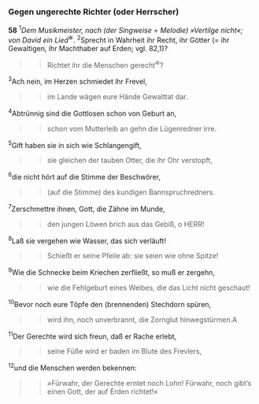 ### Gegen ungerechte Richter (oder Herrscher)

__58__
<sup>1</sup><em>Dem Musikmeister, nach (der Singweise = Melodie) »Vertilge nicht«; von David ein Lied</em><sup title="vgl. 16,1">&#x2732;</sup>.
<sup>2</sup>Sprecht in Wahrheit ihr Recht, ihr Götter<span class="auslegung"> (= ihr Gewaltigen, ihr Machthaber
auf Erden; vgl. 82,1)</span>?
<blockquote>
<blockquote>
Richtet ihr die Menschen gerecht<sup title="oder: in gebührender Weise">&#x2732;</sup>?
</blockquote>
</blockquote>
<sup>3</sup>Ach nein, im Herzen schmiedet ihr Frevel,
<blockquote>
<blockquote>
im Lande wägen eure Hände Gewalttat dar.
</blockquote>
</blockquote>
<sup>4</sup>Abtrünnig sind die Gottlosen schon von Geburt an,
<blockquote>
<blockquote>
schon vom Mutterleib an gehn die Lügenredner irre.
</blockquote>
</blockquote>
<sup>5</sup>Gift haben sie in sich wie Schlangengift,
<blockquote>
<blockquote>
sie gleichen der tauben Otter, die ihr Ohr verstopft,
</blockquote>
</blockquote>
<sup>6</sup>die nicht hört auf die Stimme der Beschwörer,
<blockquote>
<blockquote>
(auf die Stimme) des kundigen Bannspruchredners.
</blockquote>
</blockquote>
<sup>7</sup>Zerschmettre ihnen, Gott, die Zähne im Munde,
<blockquote>
<blockquote>
den jungen Löwen brich aus das Gebiß, o HERR!
</blockquote>
</blockquote>
<sup>8</sup>Laß sie vergehen wie Wasser, das sich verläuft!
<blockquote>
<blockquote>
Schießt er seine Pfeile ab: sie seien wie ohne Spitze!
</blockquote>
</blockquote>
<sup>9</sup>Wie die Schnecke beim Kriechen zerfließt, so muß er zergehn,
<blockquote>
<blockquote>
wie die Fehlgeburt eines Weibes, die das Licht nicht geschaut!
</blockquote>
</blockquote>
<sup>10</sup>Bevor noch eure Töpfe den (brennenden) Stechdorn spüren,
<blockquote>
<blockquote>
wird ihn, noch unverbrannt, die Zornglut hinwegstürmen.<span data-param="f3_19_58_10A" class="fussnote">A</span>
</blockquote>
</blockquote>
<sup>11</sup>Der Gerechte wird sich freun, daß er Rache erlebt,
<blockquote>
<blockquote>
seine Füße wird er baden im Blute des Frevlers,
</blockquote>
</blockquote>
<sup>12</sup>und die Menschen werden bekennen:
<blockquote>
<blockquote>
»Fürwahr, der Gerechte erntet noch Lohn!
Fürwahr, noch gibt’s einen Gott, der auf Erden richtet!«
</blockquote>
</blockquote>